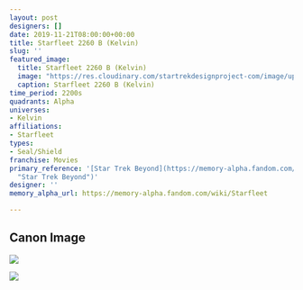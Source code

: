 ```yaml
---
layout: post
designers: []
date: 2019-11-21T08:00:00+00:00
title: Starfleet 2260 B (Kelvin)
slug: ''
featured_image:
  title: Starfleet 2260 B (Kelvin)
  image: "https://res.cloudinary.com/startrekdesignproject-com/image/upload/v1574365157/Starfleet2260KelvinB.png"
  caption: Starfleet 2260 B (Kelvin)
time_period: 2200s
quadrants: Alpha
universes:
- Kelvin
affiliations:
- Starfleet
types:
- Seal/Shield
franchise: Movies
primary_reference: '[Star Trek Beyond](https://memory-alpha.fandom.com/wiki/Star_Trek_Beyond
  "Star Trek Beyond")'
designer: ''
memory_alpha_url: https://memory-alpha.fandom.com/wiki/Starfleet

---
```

## Canon Image

![](https://res.cloudinary.com/startrekdesignproject-com/image/upload/v1555435599/StarfleetKelvin2.jpg)

![](https://res.cloudinary.com/startrekdesignproject-com/image/upload/v1574365157/Starfleet2260KelvinB1.jpg)